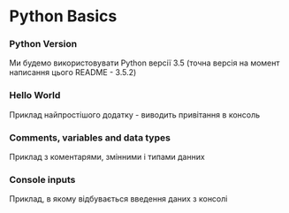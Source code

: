 # Python Basics

### Python Version
Ми будемо використовувати Python версії 3.5 (точна версія на момент написання цього README - 3.5.2)

### Hello World
Приклад найпростішого додатку - виводить привітання в консоль

### Comments, variables and data types
Приклад з коментарями, змінними і типами данних

### Console inputs
Приклад, в якому відбувається введення даних з консолі
